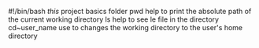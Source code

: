 #!/bin/bash
_this_ project 
basics folder
pwd help to print the absolute path of the current working directory
ls help to see le file in the directory
cd~user_name use to changes the working directory to the user's home directory 
